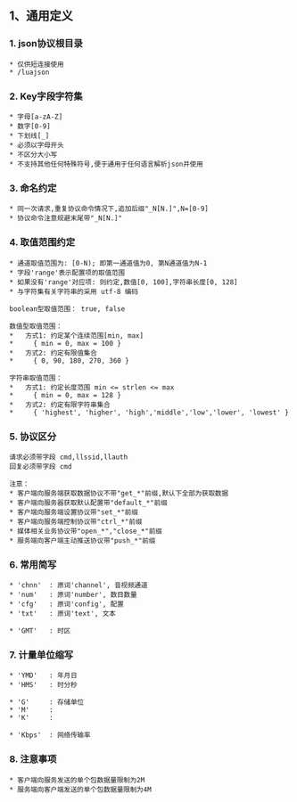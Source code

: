 ## 1、通用定义


### 1. json协议根目录

```
* 仅供短连接使用
* /luajson
```


### 2. Key字段字符集

```
* 字母[a-zA-Z]
* 数字[0-9]
* 下划线[_]
* 必须以字母开头
* 不区分大小写
* 不支持其他任何特殊符号,便于通用于任何语言解析json并使用
```


### 3. 命名约定

```
* 同一次请求,重复协议命令情况下,追加后缀"_N[N.]",N=[0-9]
* 协议命令注意规避末尾带"_N[N.]"
```


### 4. 取值范围约定

```
* 通道取值范围为: [0-N); 即第一通道值为0, 第N通道值为N-1
* 字段'range'表示配置项的取值范围
* 如果没有'range'对应项: 则约定,数值[0, 100],字符串长度[0, 128]
* 与字符集有关字符串的采用 utf-8 编码

boolean型取值范围： true, false

数值型取值范围：
*   方式1: 约定某个连续范围[min, max]
*     { min = 0, max = 100 }
*   方式2: 约定有限值集合
*     { 0, 90, 180, 270, 360 }

字符串取值范围：
*   方式1: 约定长度范围 min <= strlen <= max
*     { min = 0, max = 128 }
*   方式2: 约定有限字符串集合
*     { 'highest', 'higher', 'high','middle','low','lower', 'lowest' }
```


### 5. 协议区分

```
请求必须带字段 cmd,llssid,llauth
回复必须带字段 cmd

注意：
* 客户端向服务端获取数据协议不带"get_*"前缀,默认下全部为获取数据
* 客户端向服务器获取默认配置带"default_*"前缀
* 客户端向服务端设置协议带"set_*"前缀
* 客户端向服务端控制协议带"ctrl_*"前缀
* 媒体相关业务协议带"open_*","close_*"前缀
* 服务端向客户端主动推送协议带"push_*"前缀
```

### 6. 常用简写

```
* 'chnn'  : 原词'channel', 音视频通道
* 'num'   : 原词'number', 数目数量
* 'cfg'   : 原词'config', 配置
* 'txt'   : 原词'text', 文本

* 'GMT'   : 时区

```

### 7. 计量单位缩写

```
* 'YMD'   : 年月日
* 'HMS'   : 时分秒

* 'G'     : 存储单位
* 'M'     :
* 'K'     :

* 'Kbps'  : 网络传输率
```

### 8. 注意事项

```
* 客户端向服务发送的单个包数据量限制为2M
* 服务端向客户端发送的单个包数据量限制为4M
```
